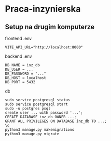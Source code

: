 # Praca-inzynierska

## Setup na drugim komputerze

frontend
.env
```
VITE_API_URL="http://localhost:8000"
```

backend
.env
```
DB_NAME = inz_db
DB_USER = ...
DB_PASSWORD = "..."
DB_HOST = localhost
DB_PORT = 5432
```

db
```
sudo service postgresql status
sudo service postgresql start
sudo -u postgres psql
create user ... with password '...';
CREATE DATABASE inz_db OWNER ...;
GRANT ALL PRIVILEGES ON DATABASE inz_db TO ...;
\q
python3 manage.py makemigrations
python3 manage.py migrate
```